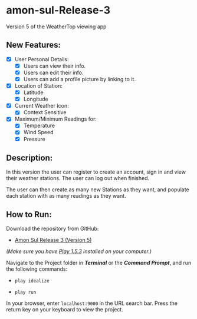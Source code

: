 # amon-sul-Release-3
Version 5 of the WeatherTop viewing app

## New Features:

- [x] User Personal Details:
    - [x] Users can view their info.
    - [x] Users can edit their info.
    - [x] Users can add a profile picture by linking to it.

- [x] Location of Station:
    - [x] Latitude
    - [x] Longitude

- [x] Current Weather Icon:
    -[x] Context Sensitive

- [x] Maximum/Minimum Readings for:
    - [x] Temperature
    - [x] Wind Speed
    - [x] Pressure

## Description:

In this version the user can register to create an account,
sign in and view their weather stations. The user can log out when finished.

The user can then create as many new Stations as they want,
and populate each station with as many readings as they want.

## How to Run:

Download the repository from GitHub:

* [Amon Sul Release 3 (Version 5)](https://github.com/diarmuidoriordan/amon-sul-Release-3)

_(Make sure you have [Play 1.5.3](https://www.playframework.com/releases) installed on your computer.)_

Navigate to the Project folder in _**Terminal**_ or the _**Command Prompt**_, and run the following commands:

* ```play idealize```

* ```play run```

In your browser, enter ```localhost:9000``` in the URL search bar.
Press the return key on your keyboard to view the project.

